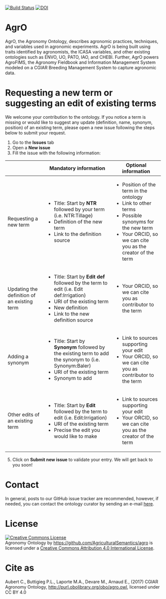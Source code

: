 [![Build Status](https://travis-ci.org/AgriculturalSemantics/agro.svg?branch=master)](https://travis-ci.org/AgriculturalSemantics/agro) [![DOI](https://zenodo.org/badge/60259622.svg)](https://zenodo.org/badge/latestdoi/60259622)


# AgrO
AgrO, the Agronomy Ontology, describes agronomic practices, techniques, and variables used in agronomic experiments. AgrO is being built using traits identified by agronomists, the ICASA variables, and other existing ontologies such as ENVO, UO, PATO, IAO, and CHEBI. Further, AgrO powers AgroFIMS, the Agronomy Fieldbook and Information Management System modeled on a CGIAR Breeding Management System to capture agronomic data.


# Requesting a new term or suggesting an edit of existing terms

We welcome your contribution to the ontology. If you notice a term is missing or would like to suggest any update (definition, name, synonym, position) of an existing term, please open a new issue following the steps below to submit your request.

1. Go to the **Issues** tab
2. Open a **New issue**
3. Fill the issue with the following information:

|               | Mandatory information | Optional information |
| ------------- | ------------- | ------------- |
| Requesting a new term | <ul><li>Title: Start by **NTR** followed by your term (i.e. NTR:Tillage)</li><li>Definition of the new term</li><li>Link to the definition source</li></ul> |<ul><li>Position of the term in the ontology</li><li>Link to other terms</li><li>Possible synonyms for the new term</li><li>Your ORCID, so we can cite you as the creator of the term</li>|
|Updating the definition of an existing term | <ul><li>Title: Start by **Edit def** followed by the term to edit (i.e. Edit def:Irrigation)</li><li>URI of the existing term</li><li> New definition</li><li>Link to the new definition source</li></ul> |<ul><li>Your ORCID, so we can cite you as contributor to the term</li>|
|Adding a synonym | <ul><li>Title: Start by **Synonym** followed by the existing term to add the synonym to (i.e. Synonym:Baler)</li><li>URI of the existing term</li><li> Synonym to add</li></ul> |<ul><li>Link to sources supporting your edit</li><li>Your ORCID, so we can cite you as contributor to the term</li>|
|Other edits of an existing term | <ul><li>Title: Start by **Edit** followed by the term to edit (i.e. Edit:Irrigation)</li><li>URI of the existing term</li><li>Precise the edit you would like to make</li></ul> |<ul><li>Link to sources supporting your edit</li><li>Your ORCID, so we can cite you as the creator of the term</li>|

5. Click on **Submit new issue** to validate your entry. We will get back to you soon!

# Contact

In general, posts to our GitHub issue tracker are recommended, however, if needed, you can contact the ontology curator by sending an e-mail [here](mailto:c.aubert@cgiar.org).

# License
<a rel="license" href="http://creativecommons.org/licenses/by/4.0/"><img alt="Creative Commons License" style="border-width:0" src="https://i.creativecommons.org/l/by/4.0/88x31.png" /></a><br /><span xmlns:dct="http://purl.org/dc/terms/" property="dct:title">Agronomy Ontology</span> by <span xmlns:cc="http://creativecommons.org/ns#" property="cc:attributionName">https://github.com/AgriculturalSemantics/agro</span> is licensed under a <a rel="license" href="http://creativecommons.org/licenses/by/4.0/">Creative Commons Attribution 4.0 International License</a>.

# Cite as
Aubert C., Buttigieg P.L., Laporte M.A., Devare M., Arnaud E., (2017) CGIAR Agronomy Ontology, http://purl.obolibrary.org/obo/agro.owl, licensed under CC BY 4.0
